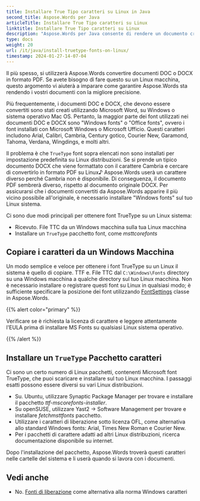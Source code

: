 ```yaml
---
title: Installare True Tipo caratteri su Linux in Java
second_title: Aspose.Words per Java
articleTitle: Installare True Tipo caratteri su Linux
linktitle: Installare True Tipo caratteri su Linux
description: "Aspose.Words per Java consente di rendere un documento creato utilizzando Microsoft Word su Linux macchina con la migliore precisione."
type: docs
weight: 20
url: /it/java/install-truetype-fonts-on-linux/
timestamp: 2024-01-27-14-07-04
---
```


Il più spesso, si utilizzerà Aspose.Words convertire documenti DOC o DOCX in formato PDF. Se avete bisogno di fare questo su un Linux macchina, questo argomento vi aiuterà a imparare come garantire Aspose.Words sta rendendo i vostri documenti con la migliore precisione.

Più frequentemente, i documenti DOC e DOCX, che devono essere convertiti sono stati creati utilizzando Microsoft Word, su Windows o sistema operativo Mac OS. Pertanto, la maggior parte dei font utilizzati nei documenti DOC e DOCX sono "Windows fonts" o "Office fonts", ovvero i font installati con Microsoft Windows o Microsoft Ufficio. Questi caratteri includono Arial, Calibri, Cambria, Century gotico, Courier New, Garamond, Tahoma, Verdana, Wingdings, e molti altri.

Il problema è che `TrueType` font sopra elencati non sono installati per impostazione predefinita su Linux distribuzioni. Se si prende un tipico documento DOCX che viene formattato con il carattere Cambria e cercare di convertirlo in formato PDF su Linux♪ Aspose.Words userà un carattere diverso perché Cambria non è disponibile. Di conseguenza, il documento PDF sembrerà diverso, rispetto al documento originale DOCX. Per assicurarsi che i documenti convertiti da Aspose.Words apparire il più vicino possibile all'originale, è necessario installare "Windows fonts" sul tuo Linux sistema.

Ci sono due modi principali per ottenere font TrueType su un Linux sistema:

- Ricevuto. File TTC da un Windows macchina sulla tua Linux macchina
- Installare un `TrueType` pacchetto font, come *msttcorefonts*

## Copiare i caratteri da un Windows Macchina

Un modo semplice e veloce per ottenere i font TrueType su un Linux il sistema è quello di copiare. TTF e. File TTC dal `C:\Windows\Fonts` directory su una Windows macchina a qualche directory sul tuo Linux macchina. Non è necessario installare o registrare questi font su Linux in qualsiasi modo; è sufficiente specificare la posizione dei font utilizzando [FontSettings](https://reference.aspose.com/words/java/com.aspose.words/fontsettings/) classe in Aspose.Words.

{{% alert color="primary" %}}

Verificare se è richiesta la licenza di carattere e leggere attentamente l'EULA prima di installare MS Fonts su qualsiasi Linux sistema operativo.

{{% /alert %}}

## Installare un `TrueType` Pacchetto caratteri

Ci sono un certo numero di Linux pacchetti, contenenti Microsoft font TrueType, che puoi scaricare e installare sul tuo Linux macchina. I passaggi esatti possono essere diversi su vari Linux distribuzioni.

- Su. Ubuntu, utilizzare Synaptic Package Manager per trovare e installare il pacchetto *ttf-mscorefonts-installer*.
- Su openSUSE, utilizzare Yast2 → Software Management per trovare e installare *fetchmsttfonts* pacchetto.
- Utilizzare i caratteri di liberazione sotto licenza OFL, come alternativa allo standard Windows fonts: Arial, Times New Roman e Courier New.
- Per i pacchetti di carattere adatti ad altri Linux distribuzioni, ricerca documentazione disponibile su internet.

Dopo l'installazione del pacchetto, Aspose.Words troverà questi caratteri nelle cartelle del sistema e li userà quando si lavora con i documenti.

## Vedi anche

- No. [Fonti di liberazione](https://github.com/liberationfonts) come alternativa alla norma Windows caratteri

